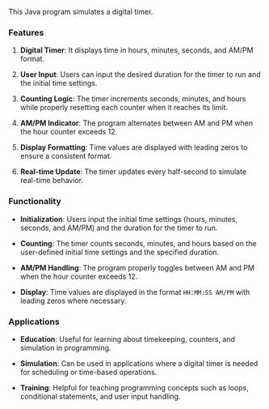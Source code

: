 This Java program simulates a digital timer. 

### Features

1. **Digital Timer**: It displays time in hours, minutes, seconds, and AM/PM format.

2. **User Input**: Users can input the desired duration for the timer to run and the initial time settings.

3. **Counting Logic**: The timer increments seconds, minutes, and hours while properly resetting each counter when it reaches its limit.

4. **AM/PM Indicator**: The program alternates between AM and PM when the hour counter exceeds 12.

5. **Display Formatting**: Time values are displayed with leading zeros to ensure a consistent format.

6. **Real-time Update**: The timer updates every half-second to simulate real-time behavior.

### Functionality

- **Initialization**: Users input the initial time settings (hours, minutes, seconds, and AM/PM) and the duration for the timer to run.

- **Counting**: The timer counts seconds, minutes, and hours based on the user-defined initial time settings and the specified duration.

- **AM/PM Handling**: The program properly toggles between AM and PM when the hour counter exceeds 12.

- **Display**: Time values are displayed in the format `HH:MM:SS AM/PM` with leading zeros where necessary.

### Applications

- **Education**: Useful for learning about timekeeping, counters, and simulation in programming.

- **Simulation**: Can be used in applications where a digital timer is needed for scheduling or time-based operations.

- **Training**: Helpful for teaching programming concepts such as loops, conditional statements, and user input handling.
